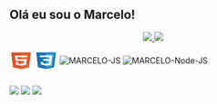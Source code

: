 ## Olá eu sou o Marcelo!
<div align="center">
  <a href="https://github.com/Marcelol090">
    <img height="180em" src="https://github-readme-stats.vercel.app/api/top-langs/?username=Marcelol090&layout=compact&langs_count=7&theme=dark"/> 
   <img height="180em" src="https://github-readme-stats.vercel.app/api?username=Marcelol090&show_icons=true&theme=dark&include_all_commits=true&count_private=true"/>
    </a>
</div>
<div style="display: inline_block">
  <br>
  <img align="center" alt="MARCELO-HTML" height="30" width="40" src="https://raw.githubusercontent.com/devicons/devicon/master/icons/html5/html5-original.svg"/>
  <img align="center" alt="MARCELO-CSS" height="30" width="40" src="https://raw.githubusercontent.com/devicons/devicon/master/icons/css3/css3-original.svg"/>
  <img align="center" alt="MARCELO-JS" height="30" width="40" src="https://cdn.jsdelivr.net/gh/devicons/devicon/icons/javascript/javascript-original.svg"/>
  <img align="center" alt="MARCELO-Node-JS" height="30" width="40" src="https://cdn.jsdelivr.net/gh/devicons/devicon/icons/nodejs/nodejs-original.svg"/>
  
</div>
  
  ##

<div> 
  <a href="https://www.instagram.com/marcelol090/" target="_blank"><img src="https://img.shields.io/badge/Instagram-E4405F?style=for-the-badge&logo=instagram&logoColor=white" target="_blank"></a>
  <a href = "mailto:rengarmarcelo.mgh@gmail.com"><img src="https://img.shields.io/badge/-Gmail-%23333?style=for-the-badge&logo=gmail&logoColor=white" target="_blank"></a>
  <a href="https://www.linkedin.com/in/marcelo-henrique090/" target="_blank"><img src="https://img.shields.io/badge/-LinkedIn-%230077B5?style=for-the-badge&logo=linkedin&logoColor=white" target="_blank"></a> 
 
</div>

